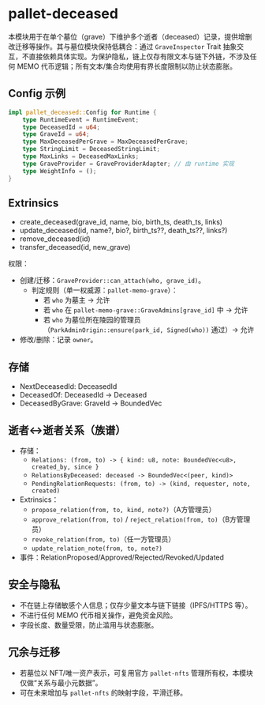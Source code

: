# pallet-deceased

本模块用于在单个墓位（grave）下维护多个逝者（deceased）记录，提供增删改迁移等操作。其与墓位模块保持低耦合：通过 `GraveInspector` Trait 抽象交互，不直接依赖具体实现。为保护隐私，链上仅存有限文本与链下外链，不涉及任何 MEMO 代币逻辑；所有文本/集合均使用有界长度限制以防止状态膨胀。

## Config 示例

```rust
impl pallet_deceased::Config for Runtime {
    type RuntimeEvent = RuntimeEvent;
    type DeceasedId = u64;
    type GraveId = u64;
    type MaxDeceasedPerGrave = MaxDeceasedPerGrave;
    type StringLimit = DeceasedStringLimit;
    type MaxLinks = DeceasedMaxLinks;
    type GraveProvider = GraveProviderAdapter; // 由 runtime 实现
    type WeightInfo = ();
}
```

## Extrinsics

- create_deceased(grave_id, name, bio, birth_ts, death_ts, links)
- update_deceased(id, name?, bio?, birth_ts??, death_ts??, links?)
- remove_deceased(id)
- transfer_deceased(id, new_grave)

权限：
- 创建/迁移：`GraveProvider::can_attach(who, grave_id)`。
  - 判定规则（单一权威源：`pallet-memo-grave`）：
    - 若 `who` 为墓主 → 允许
    - 若 `who` 在 `pallet-memo-grave::GraveAdmins[grave_id]` 中 → 允许
    - 若 `who` 为墓位所在陵园的管理员（`ParkAdminOrigin::ensure(park_id, Signed(who))` 通过）→ 允许
- 修改/删除：记录 `owner`。

## 存储
- NextDeceasedId: DeceasedId
- DeceasedOf: DeceasedId -> Deceased
- DeceasedByGrave: GraveId -> BoundedVec<DeceasedId>

## 逝者↔逝者关系（族谱）
- 存储：
  - `Relations: (from, to) -> { kind: u8, note: BoundedVec<u8>, created_by, since }`
  - `RelationsByDeceased: deceased -> BoundedVec<(peer, kind)>`
  - `PendingRelationRequests: (from, to) -> (kind, requester, note, created)`
- Extrinsics：
  - `propose_relation(from, to, kind, note?)`（A方管理员）
  - `approve_relation(from, to)` / `reject_relation(from, to)`（B方管理员）
  - `revoke_relation(from, to)`（任一方管理员）
  - `update_relation_note(from, to, note?)`
- 事件：RelationProposed/Approved/Rejected/Revoked/Updated

## 安全与隐私
- 不在链上存储敏感个人信息；仅存少量文本与链下链接（IPFS/HTTPS 等）。
- 不进行任何 MEMO 代币相关操作，避免资金风险。
- 字段长度、数量受限，防止滥用与状态膨胀。

## 冗余与迁移
- 若墓位以 NFT/唯一资产表示，可复用官方 `pallet-nfts` 管理所有权，本模块仅做“关系与最小元数据”。
- 可在未来增加与 `pallet-nfts` 的映射字段，平滑迁移。


